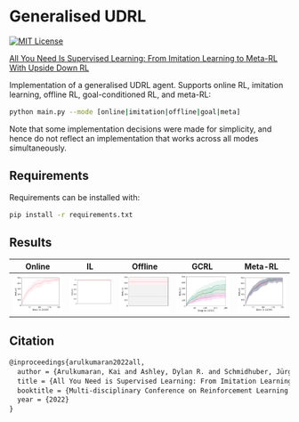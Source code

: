 Generalised UDRL
================
[![MIT License](https://img.shields.io/badge/license-MIT-blue.svg)](LICENSE.md)

[All You Need Is Supervised Learning: From Imitation Learning to Meta-RL With Upside Down RL](https://arxiv.org/abs/2202.11960)

Implementation of a generalised UDRL agent. Supports online RL, imitation learning, offline RL, goal-conditioned RL, and meta-RL:
```sh
python main.py --mode [online|imitation|offline|goal|meta]
```

Note that some implementation decisions were made for simplicity, and hence do not reflect an implementation that works across all modes simultaneously.

Requirements
------------

Requirements can be installed with:
```sh
pip install -r requirements.txt
```

Results
-------

Online                        | &nbsp;&nbsp;IL&nbsp;&nbsp;&nbsp;    | Offline                         | &nbsp;GCRL&nbsp;&nbsp;    | Meta-RL
:----------------------------:|:-----------------------------------:|:-------------------------------:|:-------------------------:|:-------------------------:
![online](figures/online.png) | ![imitation](figures/imitation.png) | ![offline](figures/offline.png) | ![goal](figures/goal.png) | ![meta](figures/meta.png)

Citation
--------

```tex
@inproceedings{arulkumaran2022all,
  author = {Arulkumaran, Kai and Ashley, Dylan R. and Schmidhuber, Jürgen and Srivastava, Rupesh K.},
  title = {All You Need is Supervised Learning: From Imitation Learning to Meta-RL with Upside Down RL},
  booktitle = {Multi-disciplinary Conference on Reinforcement Learning and Decision Making},
  year = {2022}
}
```
